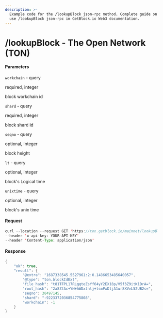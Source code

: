 ```yaml
---
description: >-
  Example code for the /lookupBlock json-rpc method. Сomplete guide on how to
  use /lookupBlock json-rpc in GetBlock.io Web3 documentation.
---
```


# /lookupBlock - The Open Network (TON)

#### Parameters

`workchain` - query

required, integer

block workchain id

`shard` - query

required, integer

block shard id

`seqno` - query

optional, integer

block height

`lt` - query

optional, integer

block's Logical time

`unixtime` - query

optional, integer

block's unix time

#### Request

```java
curl --location --request GET 'https://ton.getblock.io/mainnet/lookupBlock?workchain=-1&shard=-9223372036854775808&seqno=30497145' 
--header 'x-api-key: YOUR-API-KEY' 
--header 'Content-Type: application/json'
```

#### Response

```java
{
    "ok": true,
    "result": {
        "@extra": "1687338545.5527961:2:0.1486653485640057",
        "@type": "ton.blockIdExt",
        "file_hash": "t81TFPL17RLgqteZsYf64yY2EX18p/V5f3Z9itK1DrA=",
        "root_hash": "2a8ZfAc+YN+hWDxtnlj+lsmPxDljA1ur8XVvL52UB2s=",
        "seqno": 30497145,
        "shard": "-9223372036854775808",
        "workchain": -1
    }
}
```
